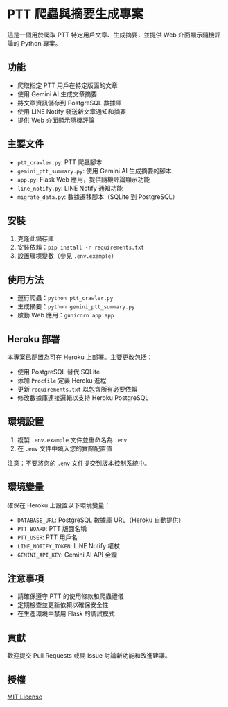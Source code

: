 # PTT 爬蟲與摘要生成專案

這是一個用於爬取 PTT 特定用戶文章、生成摘要，並提供 Web 介面顯示隨機評論的 Python 專案。

## 功能

- 爬取指定 PTT 用戶在特定版面的文章
- 使用 Gemini AI 生成文章摘要
- 將文章資訊儲存到 PostgreSQL 數據庫
- 使用 LINE Notify 發送新文章通知和摘要
- 提供 Web 介面顯示隨機評論

## 主要文件

- `ptt_crawler.py`: PTT 爬蟲腳本
- `gemini_ptt_summary.py`: 使用 Gemini AI 生成摘要的腳本
- `app.py`: Flask Web 應用，提供隨機評論顯示功能
- `line_notify.py`: LINE Notify 通知功能
- `migrate_data.py`: 數據遷移腳本（SQLite 到 PostgreSQL）

## 安裝

1. 克隆此儲存庫
2. 安裝依賴：`pip install -r requirements.txt`
3. 設置環境變數（參見 `.env.example`）

## 使用方法

- 運行爬蟲：`python ptt_crawler.py`
- 生成摘要：`python gemini_ptt_summary.py`
- 啟動 Web 應用：`gunicorn app:app`

## Heroku 部署

本專案已配置為可在 Heroku 上部署。主要更改包括：

- 使用 PostgreSQL 替代 SQLite
- 添加 `Procfile` 定義 Heroku 進程
- 更新 `requirements.txt` 以包含所有必要依賴
- 修改數據庫連接邏輯以支持 Heroku PostgreSQL

## 環境設置

1. 複製 `.env.example` 文件並重命名為 `.env`
2. 在 `.env` 文件中填入您的實際配置值

注意：不要將您的 `.env` 文件提交到版本控制系統中。

## 環境變量

確保在 Heroku 上設置以下環境變量：

- `DATABASE_URL`: PostgreSQL 數據庫 URL（Heroku 自動提供）
- `PTT_BOARD`: PTT 版面名稱
- `PTT_USER`: PTT 用戶名
- `LINE_NOTIFY_TOKEN`: LINE Notify 權杖
- `GEMINI_API_KEY`: Gemini AI API 金鑰

## 注意事項

- 請確保遵守 PTT 的使用條款和爬蟲禮儀
- 定期檢查並更新依賴以確保安全性
- 在生產環境中禁用 Flask 的調試模式

## 貢獻

歡迎提交 Pull Requests 或開 Issue 討論新功能和改進建議。

## 授權

[MIT License](LICENSE)
